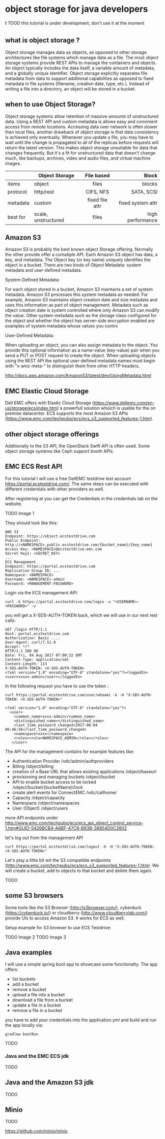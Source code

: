 # object storage for java developers

:exclamation: TOOD this tutorial is under development, don't use it at the moment

## what is object storage ?

Object storage manages data as objects, as opposed to other storage architectures like file systems which manage data as a file. The most object storage systems provide REST APIs to manage the containers and objects.
An object typically includes the data itself, a variable amount of metadata, and a globally unique identifier. Object storage explicitly separates file metadata from data to support additional capabilities as opposed to fixed metadata in file systems (filename, creation date, type, etc.). Instead of writing a file into a directory, an object will be stored in a bucket.

## when to use Object Storage?

Object storage systems allow retention of massive amounts of unstructured data.
Using a REST API and custom metadata is allows easy and convinient access from remote locations. 
Accessing data over network is often slower than local files, another drawback of object storage is that data consistency is achieved only eventually. Whenever you update a file, you may have to wait until the change is propagated to all of the replicas before requests will return the latest version. This makes object storage unsuitable for data that changes frequently. But it's a fit for unstructured data that doesn't change much, like backups, archives, video and audio files, and virtual machine images.

|          | Object Storage      | File based      | Block             |
| -------- | ------------------- |:---------------:| -----------------:|
| items    | object              | files           |            blocks |
| protocol | http/rest           | CIFS, NFS       |        SATA, SCSI |
| metadata | custom              | fixed file attr | fixed system attr |
| best for | scale, unstructured | files           |  high performance |

## Amazon S3

Amazon S3 is probably the best known object Storage offering. Normally the other provide offer a comatiple API.
Each Amazon S3 object has data, a key, and metadata. The Object key (or key name) uniquely identifies the object in a bucket. 
There are two kinds of Object Metadata: system metadata and user-defined metadata.

System-Defined Metadata:

For each object stored in a bucket, Amazon S3 maintains a set of system metadata. Amazon S3 processes this system metadata as needed. For example, Amazon S3 maintains object creation date and size metadata and uses this information as part of object management.
Metadata such as object creation date is system controlled where only Amazon S3 can modify the value.
Other system metadata such as the storage class configured for the object and whether the object has server-side encryption enabled are examples of system metadata whose values you contro

User-Defined Metadata:

When uploading an object, you can also assign metadata to the object. You provide this optional information as a name-value (key-value) pair when you send a PUT or POST request to create the object. When uploading objects using the REST API the optional user-defined metadata names must begin with "x-amz-meta-" to distinguish them from other HTTP headers.

http://docs.aws.amazon.com/AmazonS3/latest/dev/UsingMetadata.html

## EMC Elastic Cloud Storage

Dell EMC offers with Elastic Cloud Storage (https://www.dellemc.com/en-us/storage/ecs/index.htm) a powerfull solution whoich is usable for the on premise datacenter. 
ECS supports the most Amazon S3 APIs (https://www.emc.com/techpubs/ecs/ecs_s3_supported_features-1.htm).

## other object storage offerings

Additionally to the S3 API, the OpenStack Swift API is often used. Some object storage systems like Ceph support booth APIs. 

## EMC ECS Rest API 

For this tutorial I will use a free DellEMC testdrive test account https://portal.ecstestdrive.com/.
The same steps can be executed with different credentials with other providers as well.

After registering at you can get the Credentials in the credentials tab on the website.

TODO Image 1

They should look like this:

    AWS S3
    Endpoint: https://object.ecstestdrive.com
    Public Endpoint: http://<NAMESPACE>.public.ecstestdrive.com/{bucket_name}/{key_name}
    Access Key: <NAMESPACE>@ecstestdrive.emc.com
    Secret Key1: <SECRET_KEY>
    ...
    ECS Management
    Endpoint: https://portal.ecstestdrive.com
    Replication Group ID: ...
    Namespace: <NAMESPACE>
    Username: <NAMESPACE>-admin
    Password: <MANAGEMENT-PASSWORD>

Login via the ECS management API:

    curl -k https://portal.ecstestdrive.com/login -u "<USERNAME>:<PASSWORD>" -v

you will get a X-SDS-AUTH-TOKEN back, which we will use in our next rest calls:

    GET /login HTTP/1.1
    Host: portal.ecstestdrive.com
    Authorization: Basic ....
    User-Agent: curl/7.51.0
    Accept: */*
    HTTP/1.1 200 OK
    Date: Fri, 04 Aug 2017 07:00:32 GMT
    Content-Type: application/xml
    Content-Length: 113
    X-SDS-AUTH-TOKEN: <X-SDS-AUTH-TOKEN>
    <?xml version="1.0" encoding="UTF-8" standalone="yes"?><loggedIn><user>xxxxx-admin</user></loggedIn>

In the following request you have to use the token <X-SDS-AUTH-TOKEN>:

    curl https://portal.ecstestdrive.com/user/whoami -k -H "X-SDS-AUTH-TOKEN: <X-SDS-AUTH-TOKEN>"

    <?xml version="1.0" encoding="UTF-8" standalone="yes"?>
      <user>
        <common_name>xxxx-admin</common_name>
        <distinguished_name></distinguished_name>
        <last_time_password_changed>2017-08-04 06:46:56</last_time_password_changed>
        <namespace>xxxx</namespace>
        <roles><role>NAMESPACE_ADMIN</role></roles>
       </user>

The API for the management contains for example features like:

* Authentication Provider /vdc/admin/authproviders
* Billing /object/billing
* creation of a Base URL that allows existing applications 	/object/baseurl
* provisioning and managing buckets /object/bucket
* API to enable bucket access to be locked /object/bucket/{bucketName}/lock
* create alert events for ConnectEMC /vdc/callhome/
* Capacity /object/capacity
* Namespace /object/namespaces
* User (Object)	/object/users

more API endpoints under http://www.emc.com/techpubs/ecs/ecs_api_object_control_service-1.htm#GUID-5426BCB4-A6BF-47C6-B83B-38854D0C2802

let's log out from the management API

    curl https://portal.ecstestdrive.com/logout -k -H "X-SDS-AUTH-TOKEN: <X-SDS-AUTH-TOKEN>"

Let's play a little bit wit the S3 compatible endpoints (http://www.emc.com/techpubs/ecs/ecs_s3_supported_features-1.htm).
We will create a bucket, add to objects to that bucket and delete them again. 

TODO

## some S3 browsers

Some tools like the S3 Browser (http://s3browser.com/), cyberduck (https://cyberduck.io/) or cloudberry (http://www.cloudberrylab.com/) provide UIs to access Amazon S3. It works for ECS as well.

Setup example for S3 browser to use ECS Testdrive:

TODO Image 2
TODO Image 3

## Java examples

I will use a simple spring boot app to showcase some functionalty. The app offers:
* list buckets
* add a bucket
* remove a bucket
* upload a file into a bucket
* download a file from a bucket
* update a file in a bucket
* remove a file in a bucket

you have to add your credentials into the application.yml and build and run the app locally via:

    gradlew bootRun
    
TODO

### Java and the EMC ECS jdk

TODO

## Java and the Amazon S3 jdk

TODO

## Minio

TODO

https://github.com/minio/minio



